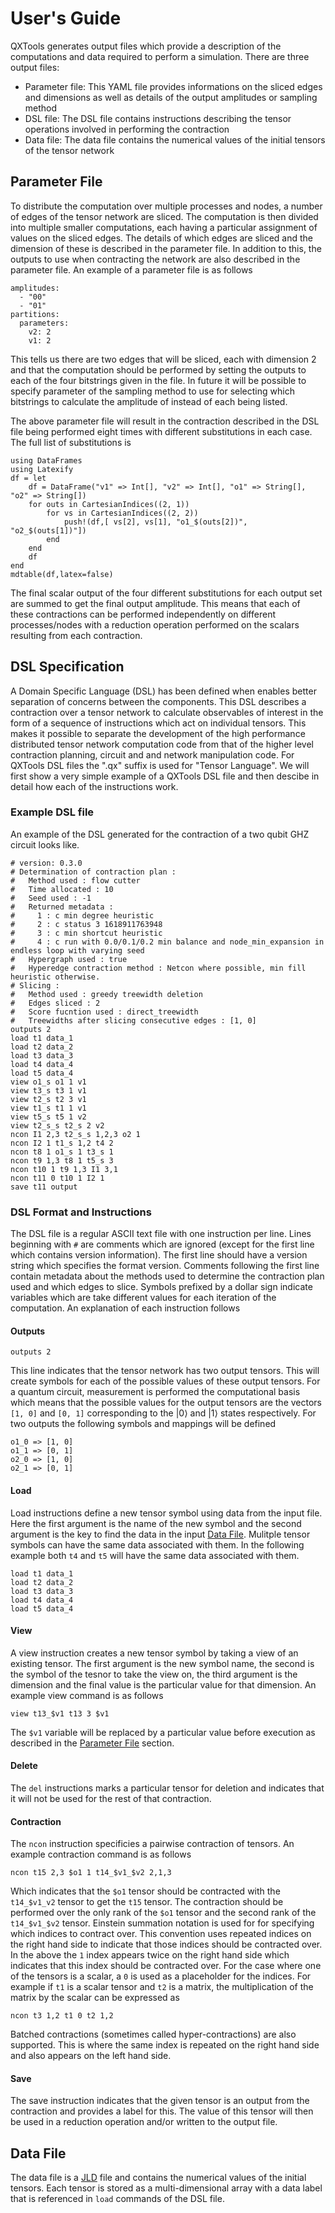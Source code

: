 # User's Guide

QXTools generates output files which provide a description of the computations and data
required to perform a simulation. There are three output files:

- Parameter file: This YAML file provides informations on the sliced edges and dimensions as well
as details of the output amplitudes or sampling method
- DSL file: The DSL file contains instructions describing the tensor operations involved in
performing the contraction
- Data file: The data file contains the numerical values of the initial tensors of the tensor
network

## Parameter File
To distribute the computation over multiple processes and nodes, a number of edges of the tensor
network are sliced. The computation is then divided into multiple smaller computations, each
having a particular assignment of values on the sliced edges. The details of which edges are sliced
and the dimension of these is described in the parameter file. In addition to this, the outputs
to use when contracting the network are also described in the parameter file. An example of a parameter
file is as follows

```
amplitudes:
  - "00"
  - "01"
partitions:
  parameters:
    v2: 2
    v1: 2
```

This tells us there are two edges that will be sliced, each with dimension 2 and that the computation
should be performed by setting the outputs to each of the four bitstrings given in the file. In future
it will be possible to specify parameter of the sampling method to use for selecting which bitstrings
to calculate the amplitude of instead of each being listed.

The above parameter file will result in the contraction described in the DSL file being performed eight times
with different substitutions in each case. The full list of substitutions is

```@eval
using DataFrames
using Latexify
df = let
    df = DataFrame("v1" => Int[], "v2" => Int[], "o1" => String[], "o2" => String[])
    for outs in CartesianIndices((2, 1))
        for vs in CartesianIndices((2, 2))
            push!(df,[ vs[2], vs[1], "o1_$(outs[2])", "o2_$(outs[1])"])
        end
    end
    df
end
mdtable(df,latex=false)
```

The final scalar output of the four different substitutions for each output set are summed to get the
final output amplitude. This means that each of these contractions can be performed independently on
different processes/nodes with a reduction operation performed on the scalars resulting from each contraction.

## DSL Specification

A Domain Specific Language (DSL) has been defined when enables better separation
of concerns between the components. This DSL describes a contraction over a tensor
network to calculate observables of interest in the form of a sequence of instructions
which act on individual tensors. This makes it possible to separate the development
of the high performance distributed tensor network computation code from that of the
higher level contraction planning, circuit and and network manipulation code. For QXTools
DSL files the ".qx" suffix is used for "Tensor Language". We will first show a very
simple example of a QXTools DSL file and then descibe in detail how each of the
instructions work.

### Example DSL file

An example of the DSL generated for the contraction of a two qubit GHZ circuit looks like.

```
# version: 0.3.0
# Determination of contraction plan :
#   Method used : flow cutter
#   Time allocated : 10
#   Seed used : -1
#   Returned metadata :
#     1 : c min degree heuristic
#     2 : c status 3 1618911763948
#     3 : c min shortcut heuristic
#     4 : c run with 0.0/0.1/0.2 min balance and node_min_expansion in endless loop with varying seed
#   Hypergraph used : true
#   Hyperedge contraction method : Netcon where possible, min fill heuristic otherwise.
# Slicing :
#   Method used : greedy treewidth deletion
#   Edges sliced : 2
#   Score fucntion used : direct_treewidth
#   Treewidths after slicing consecutive edges : [1, 0]
outputs 2
load t1 data_1
load t2 data_2
load t3 data_3
load t4 data_4
load t5 data_4
view o1_s o1 1 v1
view t3_s t3 1 v1
view t2_s t2 3 v1
view t1_s t1 1 v1
view t5_s t5 1 v2
view t2_s_s t2_s 2 v2
ncon I1 2,3 t2_s_s 1,2,3 o2 1
ncon I2 1 t1_s 1,2 t4 2
ncon t8 1 o1_s 1 t3_s 1
ncon t9 1,3 t8 1 t5_s 3
ncon t10 1 t9 1,3 I1 3,1
ncon t11 0 t10 1 I2 1
save t11 output
```

### DSL Format and Instructions

The DSL file is a regular ASCII text file with one instruction per line. Lines beginning with `#` are comments which are
ignored (except for the first line which contains version information). The first line should have a version string
which specifies the format version. Comments following the first line contain metadata about the methods used
to determine the contraction plan used and which edges to slice. Symbols prefixed by a dollar sign indicate variables which are take different values
for each iteration of the computation. An explanation of each instruction follows

#### Outputs
```
outputs 2
```

This line indicates that the tensor network has two output tensors. This will create symbols for each of the possible values of
these output tensors. For a quantum circuit, measurement is performed the computational basis which means that the possible values for the output
tensors are the vectors `[1, 0]` and `[0, 1]` corresponding to the $| 0 \rangle$ and $| 1 \rangle$ states respectively. For two outputs the following
symbols and mappings will be defined

```
o1_0 => [1, 0]
o1_1 => [0, 1]
o2_0 => [1, 0]
o2_1 => [0, 1]
```

#### Load

Load instructions define a new tensor symbol using data from the input file. Here the first argument is the
name of the new symbol and the second argument is the key to find the data in the input [Data File](@ref).
Mulitple tensor symbols can have the same data associated with them. In the following example both `t4` and `t5`
will have the same data associated with them.

```
load t1 data_1
load t2 data_2
load t3 data_3
load t4 data_4
load t5 data_4
```

#### View

A view instruction creates a new tensor symbol by taking a view of an existing tensor. The first argument is the new symbol name, the second is the symbol of the tesnor to take the view on, the third argument is the dimension and the final value is the particular value for that dimension. An example view command is as follows

```
view t13_$v1 t13 3 $v1
```

The `$v1` variable will be replaced by a particular value before execution as described in the [Parameter File](@ref) section.

#### Delete

The `del` instructions marks a particular tensor for deletion and indicates that it will not be used for the rest of that contraction.

#### Contraction

The `ncon` instruction specificies a pairwise contraction of tensors. An example contraction command is as follows

```
ncon t15 2,3 $o1 1 t14_$v1_$v2 2,1,3
```

Which indicates that the `$o1` tensor should be contracted with the `t14_$v1_v2` tensor to get the `t15` tensor. The contraction should be performed over the only rank of the `$o1` tensor and the second rank of the `t14_$v1_$v2` tensor. Einstein summation notation is used for for specifying which indices to contract over. This convention uses repeated indices on the right hand side to indicate that those indices should be contracted over. In the above the `1` index appears twice on the right hand side which indicates that this index should be contracted over.
For the case where one of the tensors is a scalar, a `0` is used as a placeholder for the indices.
For example if `t1` is a scalar tensor and `t2` is a matrix,
the multiplication of the matrix by the scalar can be expressed as

```
ncon t3 1,2 t1 0 t2 1,2
```

Batched contractions (sometimes called hyper-contractions) are also supported. This is where the same index
is repeated on the right hand side and also appears on the left hand side.

#### Save

The save instruction indicates that the given tensor is an output from the contraction and provides a label for this. The
value of this tensor will then be used in a reduction operation and/or written to the output file.


## Data File

The data file is a [JLD](https://github.com/JuliaIO/JLD.jl) file and contains the numerical values of the initial tensors. Each tensor is stored as a multi-dimensional array with a data label that is referenced in `load` commands of the DSL file.
